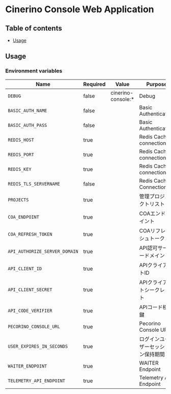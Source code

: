 # Cinerino Console Web Application

## Table of contents

* [Usage](#usage)

## Usage

### Environment variables

| Name                          | Required | Value              | Purpose                            |
| ----------------------------- | -------- | ------------------ | ---------------------------------- |
| `DEBUG`                       | false    | cinerino-console:* | Debug                              |
| `BASIC_AUTH_NAME`             | false    |                    | Basic Authentication               |
| `BASIC_AUTH_PASS`             | false    |                    | Basic Authentication               |
| `REDIS_HOST`                  | true     |                    | Redis Cache connection             |
| `REDIS_PORT`                  | true     |                    | Redis Cache connection             |
| `REDIS_KEY`                   | true     |                    | Redis Cache connection             |
| `REDIS_TLS_SERVERNAME`        | false    |                    | Redis Cache Connection             |
| `PROJECTS`                    | true     |                    | 管理プロジェクトリスト             |
| `COA_ENDPOINT`                | true     |                    | COAエンドポイント                  |
| `COA_REFRESH_TOKEN`           | true     |                    | COAリフレッシュトークン            |
| `API_AUTHORIZE_SERVER_DOMAIN` | true     |                    | API認可サーバードメイン            |
| `API_CLIENT_ID`               | true     |                    | APIクライアントID                  |
| `API_CLIENT_SECRET`           | true     |                    | APIクライアントシークレット        |
| `API_CODE_VERIFIER`           | true     |                    | APIコード検証鍵                    |
| `PECORINO_CONSOLE_URL`        | true     |                    | Pecorino Console URL               |
| `USER_EXPIRES_IN_SECONDS`     | true     |                    | ログインユーザーセッション保持期間 |
| `WAITER_ENDPOINT`             | true     |                    | WAITER Endpoint                    |
| `TELEMETRY_API_ENDPOINT`      | true     |                    | Telemetry API Endpoint             |
